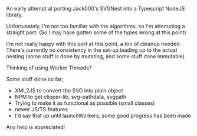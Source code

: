 An early attempt at porting Jack000's SVGNest into a Typescript NodeJS library.

Unfortunately, I'm not too familiar with the algorithms, so I'm attempting a straight port. (So I may have gotten some of the types wrong at this point)

I'm not really happy with this port at this point, a ton of cleanup needed. There's currently no consistency in the set-up leading up to the actual nesting (some stuff is done by mutating, and some stuff done immutable). 

Thinking of using Worker Threads?

Some stuff done so far;
- XML2JS to convert the SVG into plain object
- NPM to get clipper-lib, svg-pathdata, svgpath
- Trying to make it as functional as possible (small classes)
- newer JS/TS features
- I'd say that up until launchWorkers, some good progress has been made

Any help is appreciated!
